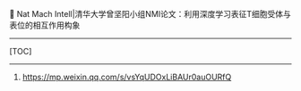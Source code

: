 👏 Nat Mach Intell|清华大学曾坚阳小组NMI论文：利用深度学习表征T细胞受体与表位的相互作用构象

---
[TOC]

---
1. https://mp.weixin.qq.com/s/vsYqUDOxLiBAUr0auOURfQ    